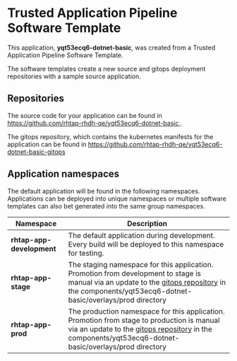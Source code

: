 # Trusted Application Pipeline Software Template

This application, **yqt53ecq6-dotnet-basic**, was created from a Trusted Application Pipeline Software Template.

The software templates create a new source and gitops deployment repositories with a sample source application. 

## Repositories

The source code for your application can be found in [https://github.com/rhtap-rhdh-qe/yqt53ecq6-dotnet-basic ](https://github.com/rhtap-rhdh-qe/yqt53ecq6-dotnet-basic ).
 
The gitops repository, which contains the kubernetes manifests for the application can be found in 
[https://github.com/rhtap-rhdh-qe/yqt53ecq6-dotnet-basic-gitops ](https://github.com/rhtap-rhdh-qe/yqt53ecq6-dotnet-basic-gitops ) 

## Application namespaces 

The default application will be found in the following namespaces. Applications can be deployed into unique namespaces or multiple software templates can also bet generated into the same group namespaces.  

|  Namespace   |  Description   |  
| -------- | -------- |   
| **rhtap-app-development** | The default application during development. Every build will be deployed to this namespace for testing. | 
| **rhtap-app-stage** | The staging namespace for this application. Promotion from development to stage is manual via an update to the [gitops repository](https://github.com/rhtap-rhdh-qe/yqt53ecq6-dotnet-basic-gitops ) in the components/yqt53ecq6-dotnet-basic/overlays/prod directory |  
| **rhtap-app-prod** | The production namespace for this application. Promotion from stage to production is manual via an update to the [gitops repository](https://github.com/rhtap-rhdh-qe/yqt53ecq6-dotnet-basic-gitops ) in the components/yqt53ecq6-dotnet-basic/overlays/prod directory | 
